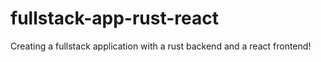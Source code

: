 # fullstack-app-rust-react
Creating a fullstack application with a rust backend and a react frontend!
